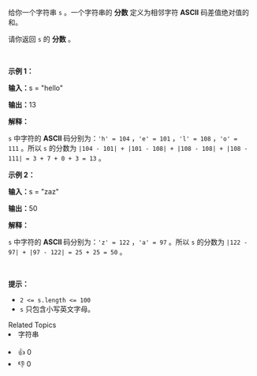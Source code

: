 <p>给你一个字符串&nbsp;<code>s</code>&nbsp;。一个字符串的&nbsp;<strong>分数</strong>&nbsp;定义为相邻字符 <strong>ASCII</strong>&nbsp;码差值绝对值的和。</p>

<p>请你返回 <code>s</code>&nbsp;的 <strong>分数</strong>&nbsp;。</p>

<p>&nbsp;</p>

<p><strong class="example">示例 1：</strong></p>

<div class="example-block"> 
 <p><span class="example-io"><b>输入：</b>s = "hello"</span></p> 
</div>

<p><span class="example-io"><b>输出：</b>13</span></p>

<p><strong>解释：</strong></p>

<p><code>s</code>&nbsp;中字符的 <strong>ASCII </strong>码分别为：<code>'h' = 104</code>&nbsp;，<code>'e' = 101</code>&nbsp;，<code>'l' = 108</code>&nbsp;，<code>'o' = 111</code>&nbsp;。所以&nbsp;<code>s</code>&nbsp;的分数为&nbsp;<code>|104 - 101| + |101 - 108| + |108 - 108| + |108 - 111| = 3 + 7 + 0 + 3 = 13</code>&nbsp;。</p>

<p><strong class="example">示例 2：</strong></p>

<div class="example-block"> 
 <p><span class="example-io"><b>输入：</b>s = "zaz"</span></p> 
</div>

<p><span class="example-io"><b>输出：</b>50</span></p>

<p><strong>解释：</strong></p>

<p><code>s</code>&nbsp;中字符的 <strong>ASCII&nbsp;</strong>码分别为：<code>'z' = 122</code>&nbsp;，<code>'a' = 97</code>&nbsp;。所以&nbsp;<code>s</code>&nbsp;的分数为&nbsp;<code>|122 - 97| + |97 - 122| = 25 + 25 = 50</code>&nbsp;。</p>

<p>&nbsp;</p>

<p><strong>提示：</strong></p>

<ul> 
 <li><code>2 &lt;= s.length &lt;= 100</code></li> 
 <li><code>s</code>&nbsp;只包含小写英文字母。</li> 
</ul>

<div><div>Related Topics</div><div><li>字符串</li></div></div><br><div><li>👍 0</li><li>👎 0</li></div>